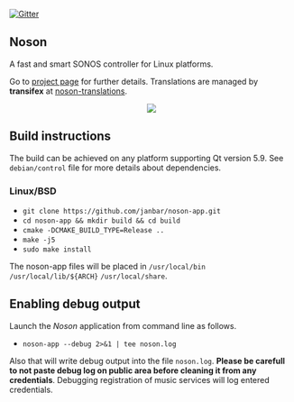 [![Gitter](https://badges.gitter.im/janbar/noson-app.svg)](https://gitter.im/janbar/noson-app?utm_source=badge&utm_medium=badge&utm_campaign=pr-badge)

## Noson
A fast and smart SONOS controller for Linux platforms.

Go to [project page](http://janbar.github.io/noson-app/index.html) for further details. Translations are managed by **transifex** at [noson-translations](https://www.transifex.com/janbar/noson/).

<p align="center">
  <img src="http://janbar.github.io/noson-app/download/noson3.png"/>
<p>

## Build instructions

The build can be achieved on any platform supporting Qt version 5.9. See `debian/control` file for more details about dependencies.

### Linux/BSD

- `git clone https://github.com/janbar/noson-app.git`
- `cd noson-app && mkdir build && cd build`
- `cmake -DCMAKE_BUILD_TYPE=Release ..`
- `make -j5`
- `sudo make install`

The noson-app files will be placed in `/usr/local/bin` `/usr/local/lib/${ARCH}` `/usr/local/share`.

## Enabling debug output

Launch the *Noson* application from command line as follows.

- `noson-app --debug 2>&1 | tee noson.log`

Also that will write debug output into the file `noson.log`. **Please be carefull to not paste debug log on public area before cleaning it from any credentials**. Debugging registration of music services will log entered credentials.

